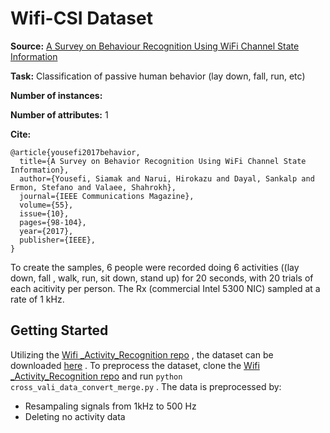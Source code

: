 # Wifi-CSI Dataset

**Source:** [A Survey on Behaviour Recognition Using WiFi Channel State Information](http://ieeexplore.ieee.org/document/8067693/)

**Task:** Classification of passive human behavior (lay down, fall, run, etc)

**Number of instances:** 

**Number of attributes:** 1

**Cite:**

```
@article{yousefi2017behavior,
  title={A Survey on Behavior Recognition Using WiFi Channel State Information},
  author={Yousefi, Siamak and Narui, Hirokazu and Dayal, Sankalp and Ermon, Stefano and Valaee, Shahrokh},
  journal={IEEE Communications Magazine},
  volume={55},
  issue={10},
  pages={98-104},
  year={2017},
  publisher={IEEE},
}
```



To create the samples, 6 people were recorded doing 6 activities ((lay down, fall , walk, run, sit down, stand up) for 20 seconds, with 20 trials of each acitivity per person. The Rx (commercial Intel 5300 NIC) sampled at a rate of 1 kHz. 

## Getting Started

Utilizing the [Wifi _Activity_Recognition repo](https://github.com/ermongroup/Wifi_Activity_Recognition) , the dataset can be downloaded [here](https://drive.google.com/file/d/19uH0_z1MBLtmMLh8L4BlNA0w-XAFKipM/view) . To preprocess the dataset, clone the [Wifi _Activity_Recognition repo](https://github.com/ermongroup/Wifi_Activity_Recognition) and run `python cross_vali_data_convert_merge.py` . The data is preprocessed by: 

- Resampaling signals from 1kHz to 500 Hz 
- Deleting no activity data


